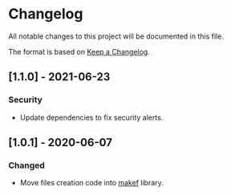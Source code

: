 # Changelog

All notable changes to this project will be documented in this file.

The format is based on [Keep a Changelog](https://keepachangelog.com/en/1.0.0/).

## [1.1.0] - 2021-06-23
### Security
- Update dependencies to fix security alerts.

## [1.0.1] - 2020-06-07
### Changed
- Move files creation code into [makef](https://github.com/gamtiq/makef) library.
